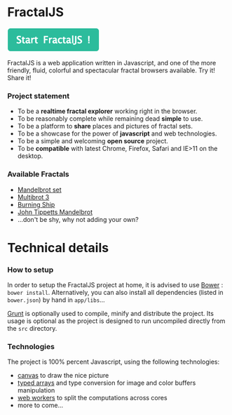 # FractalJS

[![](static/button.png)](http://solendil.github.io/fractaljs/)

FractalJS is a web application written in Javascript, and one of the more friendly, fluid, colorful and spectacular fractal browsers available. Try it! Share it!

### Project statement

* To be a **realtime fractal explorer** working right in the browser.
* To be reasonably complete while remaining dead **simple** to use.
* To be a platform to **share** places and pictures of fractal sets.
* To be a showcase for the power of **javascript** and web technologies.
* To be a simple and welcoming **open source** project.
* To be **compatible** with latest Chrome, Firefox, Safari and IE>11 on the desktop.

### Available Fractals

* [Mandelbrot set](https://en.wikipedia.org/wiki/Mandelbrot_set)
* [Multibrot 3](https://en.wikipedia.org/wiki/Multibrot_set)
* [Burning Ship](https://en.wikipedia.org/wiki/Burning_Ship_fractal)
* [John Tippetts Mandelbrot](http://paulbourke.net/fractals/tippetts/)
* ...don't be shy, why not adding your own?

# Technical details

### How to setup

In order to setup the FractalJS project at home, it is advised to use [Bower](http://bower.io/) :  `bower install`. Alternatively, you can also install all dependencies (listed in `bower.json`) by hand in `app/libs`...

[Grunt](http://gruntjs.com/) is optionally used to compile, minify and distribute the project. Its usage is optional as the project is designed to run uncompiled directly from the `src` directory.


### Technologies

The project is 100% percent Javascript, using the following technologies:
* [canvas](https://developer.mozilla.org/en-US/docs/Web/API/Canvas_API) to draw the nice picture
* [typed arrays](https://developer.mozilla.org/en-US/docs/Web/JavaScript/Reference/Global_Objects/TypedArray) and type conversion for image and color buffers manipulation
* [web workers](https://developer.mozilla.org/en-US/docs/Web/API/Web_Workers_API/Using_web_workers) to split the computations across cores
* more to come...






